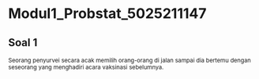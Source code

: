 # Modul1_Probstat_5025211147

## Soal 1
<sup> Seorang penyurvei secara acak memilih orang-orang di jalan sampai dia bertemu dengan seseorang yang menghadiri acara vaksinasi sebelumnya. </sup>

